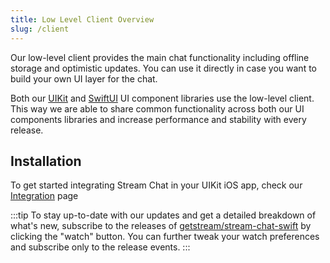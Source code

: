 ```yaml
---
title: Low Level Client Overview
slug: /client
---
```


Our low-level client provides the main chat functionality including offline storage and optimistic updates. You can use it directly in case you want to build your own UI layer for the chat.

Both our [UIKit](../uikit) and [SwiftUI](../swiftui) UI component libraries use the low-level client. This way we are able to share common functionality across both our UI components libraries and increase performance and stability with every release.

## Installation

To get started integrating Stream Chat in your UIKit iOS app, check our [Integration](../basics/integration) page

:::tip 
To stay up-to-date with our updates and get a detailed breakdown of what's new, subscribe to the releases of [getstream/stream-chat-swift](https://github.com/GetStream/stream-chat-swift/releases) by clicking the "watch" button. You can further tweak your watch preferences and subscribe only to the release events. 
:::